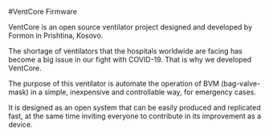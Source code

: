 #VentCore Firmware

VentCore is an open source ventilator project designed and developed by Formon in Prishtina, Kosovo.

The shortage of ventilators that the hospitals worldwide are facing has become a big issue in our fight with COVID-19. That is why we developed VentCore.

The purpose of this ventilator is automate the operation of BVM (bag-valve-mask) in a simple, inexpensive and controllable way, for emergency cases.

It is designed as an open system that can be easily produced and replicated fast, at the same time inviting everyone to contribute in its improvement as a device.
